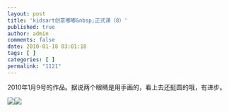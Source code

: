 ```yaml
---
layout: post
title: 'kidsart创意嘟嘟&nbsp;正式课（8）'
published: true
author: admin
comments: false
date: 2010-01-18 03:01:18
tags: [ ]
categories: [ ]
permalink: "1121"
---
```

2010年1月9号的作品。据说两个眼睛是用手画的，看上去还挺圆的哦，有进步。


  


![][1]![][2]

 [1]: http://xujianian.com/jx/blog/UploadFiles/2010-1/118908631.jpg
 [2]: http://xujianian.com/jx/blog/UploadFiles/2010-1/118328608.jpg